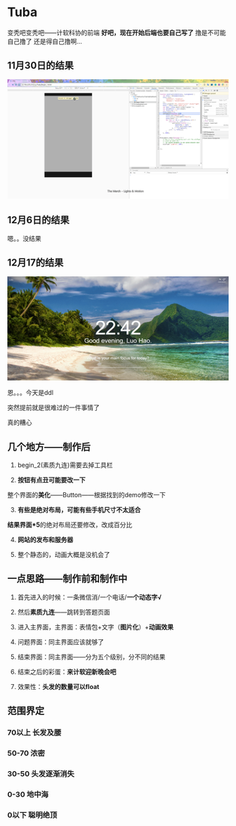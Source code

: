 # Tuba

变秃吧变秃吧——计软科协的前端
**好吧，现在开始后端也要自己写了**
撸是不可能自己撸了
还是得自己撸啊...

## 11月30日的结果
![预览](2017-11-30_21-09-38.gif)

## 12月6日的结果

嗯。。没结果

## 12月17的结果

![预览2](2017-12-17_22-42-38.gif)

恩。。。今天是ddl<br/>

突然提前就是很难过的一件事情了<br/>

真的糟心<br/>

## 几个地方——制作后

1. begin_2(素质九连)需要去掉工具栏<br/>

2. **按钮有点丑可能要改一下**

整个界面的**美化**——Button——根据找到的demo修改一下<br/>

3. **有些是绝对布局，可能有些手机尺寸不太适合**

**结果界面*5**的绝对布局还要修改，改成百分比<br/>

4. **网站的发布和服务器**

5. 整个静态的，动画大概是没机会了

## 一点思路——制作前和制作中

1. 首先进入的时候：一条微信消/一个电话/**一个动态字√**

2. 然后**素质九连**——跳转到答题页面

3. 进入主界面，主界面：表情包+文字（**图片化**）+**动画效果**

4. 问题界面：同主界面应该就够了

5. 结束界面：同主界面——分为五个级别，分不同的结果

6. 结束之后的彩蛋：**来计软迎新晚会吧**

7. 效果性：**头发的数量可以float**

<!-- ## MAKA iH5 百度H5
可视化h5暂时只考虑这三个吧

## 麦克
微信表单提交试试这个 -->

## 范围界定

### 70以上 长发及腰

### 50-70 浓密

### 30-50 头发逐渐消失

### 0-30 地中海

### 0以下  聪明绝顶

